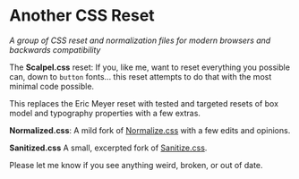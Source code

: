 # Another CSS Reset

_A group of CSS reset and normalization files for modern browsers and backwards compatibility_

The **Scalpel.css** reset:
If you, like me, want to reset everything you possible can, down to `button` fonts... this reset attempts to do that with the most minimal code possible.

This replaces the Eric Meyer reset with tested and targeted resets of box model and typography properties with a few extras.

**Normalized.css**:
A mild fork of [Normalize.css](https://necolas.github.io/normalize.css/) with a few edits and opinions.

**Sanitized.css**
A small, excerpted fork of [Sanitize.css](https://jonathantneal.github.io/sanitize.css/).

Please let me know if you see anything weird, broken, or out of date.
